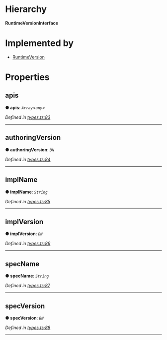 

# Hierarchy

**RuntimeVersionInterface**

# Implemented by

* [RuntimeVersion](../classes/_type_runtimeversion_.runtimeversion.md)

# Properties

<a id="apis"></a>

##  apis

**● apis**: *`Array`<`any`>*

*Defined in [types.ts:83](https://github.com/polkadot-js/api/blob/f820dfc/packages/types/src/types.ts#L83)*

___
<a id="authoringversion"></a>

##  authoringVersion

**● authoringVersion**: *`BN`*

*Defined in [types.ts:84](https://github.com/polkadot-js/api/blob/f820dfc/packages/types/src/types.ts#L84)*

___
<a id="implname"></a>

##  implName

**● implName**: *`String`*

*Defined in [types.ts:85](https://github.com/polkadot-js/api/blob/f820dfc/packages/types/src/types.ts#L85)*

___
<a id="implversion"></a>

##  implVersion

**● implVersion**: *`BN`*

*Defined in [types.ts:86](https://github.com/polkadot-js/api/blob/f820dfc/packages/types/src/types.ts#L86)*

___
<a id="specname"></a>

##  specName

**● specName**: *`String`*

*Defined in [types.ts:87](https://github.com/polkadot-js/api/blob/f820dfc/packages/types/src/types.ts#L87)*

___
<a id="specversion"></a>

##  specVersion

**● specVersion**: *`BN`*

*Defined in [types.ts:88](https://github.com/polkadot-js/api/blob/f820dfc/packages/types/src/types.ts#L88)*

___

